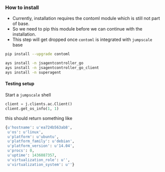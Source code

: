 ### How to install

- Currently, installation requires the contoml module which is still not part of base. 
- So we need to pip this module before we can continue with the installation. 
- This step will get dropped once `contoml` is integrated with `jumpscale` base

```bash
pip install --upgrade contoml

ays install -n jsagentcontroller_go
ays install -n jsagentcontroller_go_client
ays install -n superagent
```

#### Testing setup
Start a `jumpscale` shell

```python
client = j.clients.ac.Client()
client.get_os_info(1, 1)
```

this should return something like
```python
{u'hostname': u'ea724b563ab8',
 u'os': u'linux',
 u'platform': u'ubuntu',
 u'platform_family': u'debian',
 u'platform_version': u'14.04',
 u'procs': 0,
 u'uptime': 1436087357,
 u'virtualization_role': u'',
 u'virtualization_system': u''}
```